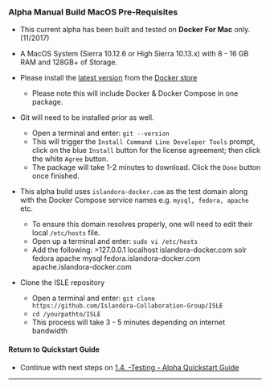 ### Alpha Manual Build MacOS Pre-Requisites

* This current alpha has been built and tested on **Docker For Mac** only. (11/2017)

* A MacOS System (Sierra 10.12.6 or High Sierra 10.13.x) with 8 - 16 GB RAM and 128GB+ of Storage.

* Please install the [latest version](https://download.docker.com/mac/stable/Docker.dmg) from the [Docker store](https://store.docker.com/editions/community/docker-ce-desktop-mac)
  * Please note this will include Docker & Docker Compose in one package.

* Git will need to be installed prior as well.
     * Open a terminal and enter: `git --version`
     * This will trigger the `Install Command Line Developer Tools` prompt, click on the blue `Install` button for the license agreement; then click the white `Agree` button.
     * The package will take 1-2 minutes to download. Click the `Done` button once finished.

* This alpha build uses `islandora-docker.com` as the test domain along with the Docker Compose service names e.g. `mysql, fedora, apache` etc.
     * To ensure this domain resolves properly, one will need to edit their local `/etc/hosts` file.
     * Open up a terminal and enter: `sudo vi /etc/hosts`
     * Add the following:
      >127.0.0.1       localhost islandora-docker.com solr fedora apache mysql fedora.islandora-docker.com apache.islandora-docker.com

* Clone the ISLE repository
     * Open a terminal and enter: `git clone https://github.com/Islandora-Collaboration-Group/ISLE`
     * `cd /yourpathto/ISLE`
     * This process will take 3 - 5 minutes depending on internet bandwidth

#### Return to Quickstart Guide
* Continue with next steps on [1.4. -Testing - Alpha Quickstart Guide](alpha_quickstart.md)

---
